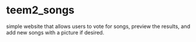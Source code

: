 # teem2_songs
simple website that allows users to vote for songs, preview the results, and add new songs with a picture if desired.
